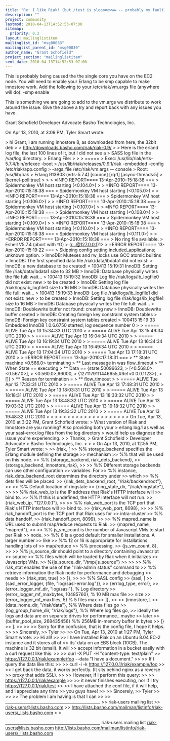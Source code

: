 ```yaml
---
title: "Re: I like Riak! (but /test is slooooowww -- probably my fault)"
description: ""
project: community
lastmod: 2010-04-13T14:52:53-07:00
sitemap:
  priority: 0.2
layout: mailinglistitem
mailinglist_id: "msg00033"
mailinglist_parent_id: "msg00030"
author_name: "Grant Schofield"
project_section: "mailinglistitem"
sent_date: 2010-04-13T14:52:53-07:00
---
```



This is probably being caused the the single core you have on the EC2 node. You 
will need to enable your Erlang to be smp capable to make innostore work. Add 
the following to your /etc/riak/vm.args file (anywhere will do):
-smp enable

This is something we are going to add to the vm.args we distribute to work 
around the issue. Give the above a try and report back with any issues you 
have.

Grant Schofield
Developer Advocate
Basho Technologies, Inc.

On Apr 13, 2010, at 3:09 PM, Tyler Smart wrote:

&gt; hi Grant, I am running innostore 8, as downloaded from here, the 32bit deb
&gt; 
&gt; http://downloads.basho.com/riak/riak-0.9/
&gt; 
&gt; Here is the erland log file, the last 100 lines of it, but I did not see a 
&gt; SASS log file in the /var/log directory.
&gt; Erlang File:
&gt; 
&gt; 
&gt; =====
&gt; Exec: /usr/lib/riak/erts-5.7.4/bin/erlexec -boot 
&gt; /usr/lib/riak/releases/0.9.1/riak -embedded -config /etc/riak/app.config 
&gt; -args\_file /etc/riak/vm.args -- console
&gt; Root: /usr/lib/riak
&gt; Erlang R13B03 (erts-5.7.4) [source] [rq:1] [async-threads:5] 
&gt; [kernel-poll:true]
&gt; 
&gt; 
&gt; =INFO REPORT==== 13-Apr-2010::15:18:38 ===
&gt; Spidermonkey VM host starting (&lt;0.104.0&gt;)
&gt; 
&gt; =INFO REPORT==== 13-Apr-2010::15:18:38 ===
&gt; Spidermonkey VM host starting (&lt;0.105.0&gt;)
&gt; 
&gt; =INFO REPORT==== 13-Apr-2010::15:18:38 ===
&gt; Spidermonkey VM host starting (&lt;0.106.0&gt;)
&gt; 
&gt; =INFO REPORT==== 13-Apr-2010::15:18:38 ===
&gt; Spidermonkey VM host starting (&lt;0.107.0&gt;)
&gt; 
&gt; =INFO REPORT==== 13-Apr-2010::15:18:38 ===
&gt; Spidermonkey VM host starting (&lt;0.108.0&gt;)
&gt; 
&gt; =INFO REPORT==== 13-Apr-2010::15:18:38 ===
&gt; Spidermonkey VM host starting (&lt;0.109.0&gt;)
&gt; 
&gt; =INFO REPORT==== 13-Apr-2010::15:18:38 ===
&gt; Spidermonkey VM host starting (&lt;0.110.0&gt;)
&gt; 
&gt; =INFO REPORT==== 13-Apr-2010::15:18:38 ===
&gt; Spidermonkey VM host starting (&lt;0.111.0&gt;)
&gt; 
&gt; =ERROR REPORT==== 13-Apr-2010::15:18:38 ===
&gt; No ring file available.
&gt; Eshell V5.7.4 (abort with ^G)
&gt; (r...@127.0.0.1)1&gt; 
&gt; =ERROR REPORT==== 13-Apr-2010::15:19:22 ===
&gt; Skipping config setting included\_applications; unknown option.
&gt; InnoDB: Mutexes and rw\_locks use GCC atomic builtins
&gt; InnoDB: The first specified data file /riak/data/ibdata1 did not exist:
&gt; InnoDB: a new database to be created!
&gt; 100413 15:19:31 InnoDB: Setting file /riak/data/ibdata1 size to 32 MB
&gt; InnoDB: Database physically writes the file full: wait...
&gt; 100413 15:19:32 InnoDB: Log file /riak/logs/ib\_logfile0 did not exist: new 
&gt; to be created
&gt; InnoDB: Setting log file /riak/logs/ib\_logfile0 size to 16 MB
&gt; InnoDB: Database physically writes the file full: wait...
&gt; 100413 15:19:33 InnoDB: Log file /riak/logs/ib\_logfile1 did not exist: new 
&gt; to be created
&gt; InnoDB: Setting log file /riak/logs/ib\_logfile1 size to 16 MB
&gt; InnoDB: Database physically writes the file full: wait...
&gt; InnoDB: Doublewrite buffer not found: creating new
&gt; InnoDB: Doublewrite buffer created
&gt; InnoDB: Creating foreign key constraint system tables
&gt; InnoDB: Foreign key constraint system tables created
&gt; 100413 15:19:33 Embedded InnoDB 1.0.6.6750 started; log sequence number 0
&gt; 
&gt; ===== ALIVE Tue Apr 13 15:34:33 UTC 2010
&gt; 
&gt; ===== ALIVE Tue Apr 13 15:49:34 UTC 2010
&gt; 
&gt; ===== ALIVE Tue Apr 13 16:04:34 UTC 2010
&gt; 
&gt; ===== ALIVE Tue Apr 13 16:19:34 UTC 2010
&gt; 
&gt; ===== ALIVE Tue Apr 13 16:34:34 UTC 2010
&gt; 
&gt; ===== ALIVE Tue Apr 13 16:49:34 UTC 2010
&gt; 
&gt; ===== ALIVE Tue Apr 13 17:04:34 UTC 2010
&gt; 
&gt; ===== Tue Apr 13 17:18:31 UTC 2010
&gt; 
&gt; =ERROR REPORT==== 13-Apr-2010::17:18:31 ===
&gt; \*\* State machine &lt;0.566.0&gt; terminating 
&gt; \*\* Last message in was flow\_timeout
&gt; \*\* When State == executing
&gt; \*\* Data == {state,50096623,
&gt; [&lt;0.568.0&gt;,&lt;0.567.0&gt;],
&gt; &lt;0.560.0&gt;,66000,
&gt; {1271179111446655,#Ref&lt;0.0.0.1123&gt;},
&gt; []}
&gt; \*\* Reason for termination = 
&gt; \*\* flow\_timeout
&gt; 
&gt; ===== ALIVE Tue Apr 13 17:33:31 UTC 2010
&gt; 
&gt; ===== ALIVE Tue Apr 13 17:48:31 UTC 2010
&gt; 
&gt; ===== ALIVE Tue Apr 13 18:03:31 UTC 2010
&gt; 
&gt; ===== ALIVE Tue Apr 13 18:18:31 UTC 2010
&gt; 
&gt; ===== ALIVE Tue Apr 13 18:33:32 UTC 2010
&gt; 
&gt; ===== ALIVE Tue Apr 13 18:48:32 UTC 2010
&gt; 
&gt; ===== ALIVE Tue Apr 13 19:03:32 UTC 2010
&gt; 
&gt; ===== ALIVE Tue Apr 13 19:18:32 UTC 2010
&gt; 
&gt; ===== ALIVE Tue Apr 13 19:33:32 UTC 2010
&gt; 
&gt; ===== ALIVE Tue Apr 13 19:48:32 UTC 2010
&gt; 
&gt; 
&gt; 
&gt; 
&gt; 
&gt; 
&gt; 
&gt; 
&gt; 
&gt; 
&gt; 
&gt; 
&gt; 
&gt; 
&gt; 
&gt; 
&gt; 
&gt; 
&gt; 
&gt; On Tue, Apr 13, 2010 at 3:22 PM, Grant Schofield  wrote:
&gt; What version of Riak and Innostore are you running? Also providing both your 
&gt; erlang.log.1 as well as your sasl-error.log files from the log directory 
&gt; would help us diagnose the issue you're experiencing.
&gt; 
&gt; Thanks,
&gt; Grant Schofield
&gt; Developer Advocate 
&gt; Basho Technologies, Inc.
&gt; 
&gt; 
&gt; On Apr 13, 2010, at 12:55 PM, Tyler Smart wrote:
&gt; 
&gt;&gt; {riak, [
&gt;&gt; %% storage\_backend specifies the Erlang module defining the storage 
&gt;&gt; mechanism
&gt;&gt; %% that will be used on this node.
&gt;&gt; %% {storage\_backend, riak\_dets\_backend},
&gt;&gt; {storage\_backend, innostore\_riak},
&gt;&gt; 
&gt;&gt; %% Different storage backends can use other configuration 
&gt;&gt; variables. For
&gt;&gt; %% instance, riak\_dets\_backend\_root determines the directory under 
&gt;&gt; which
&gt;&gt; %% dets files will be placed.
&gt;&gt; {riak\_dets\_backend\_root, "/riak/backendroot"},
&gt;&gt; 
&gt;&gt; %% Default location of ringstate
&gt;&gt; {ring\_state\_dir, "/riak/ringstate"},
&gt;&gt; 
&gt;&gt; %% riak\_web\_ip is the IP address that Riak's HTTP interface will 
&gt;&gt; bind to.
&gt;&gt; %% If this is undefined, the HTTP interface will not run.
&gt;&gt; {riak\_web\_ip, "127.0.0.1"},
&gt;&gt; 
&gt;&gt; %% riak\_web\_port is the TCP port that Riak's HTTP interface will 
&gt;&gt; bind to.
&gt;&gt; {riak\_web\_port, 8098},
&gt;&gt; 
&gt;&gt; %% riak\_handoff\_port is the TCP port that Riak uses for 
&gt;&gt; intra-cluster
&gt;&gt; %% data handoff.
&gt;&gt; {riak\_handoff\_port, 8099},
&gt;&gt; 
&gt;&gt; %% mapred\_name is URL used to submit map/reduce requests to Riak.
&gt;&gt; {mapred\_name, "mapred"},
&gt;&gt; 
&gt;&gt; %% js\_vm\_count is the number of Javascript VMs to start per Riak 
&gt;&gt; node.
&gt;&gt; %% 8 is a good default for smaller installations. A larger number 
&gt;&gt; like
&gt;&gt; %% 12 or 16 is appropriate for installations handling lots of 
&gt;&gt; map/reduce
&gt;&gt; %% processing.
&gt;&gt; {js\_vm\_count, 8},
&gt;&gt; 
&gt;&gt; %% js\_source\_dir should point to a directory containing Javascript 
&gt;&gt; source
&gt;&gt; %% files which will be loaded by Riak when it initializes 
&gt;&gt; Javascript VMs.
&gt;&gt; %{js\_source\_dir, "/tmp/js\_source"}
&gt;&gt; 
&gt;&gt; 
&gt;&gt; %% riak\_stat enables the use of the "riak-admin status" command to
&gt;&gt; %% retrieve information the Riak node for performance and debugging 
&gt;&gt; needs
&gt;&gt; {riak\_stat, true}
&gt;&gt; ]},
&gt;&gt; 
&gt;&gt; %% SASL config
&gt;&gt; {sasl, [
&gt;&gt; {sasl\_error\_logger, {file, "log/sasl-error.log"}},
&gt;&gt; {errlog\_type, error},
&gt;&gt; {error\_logger\_mf\_dir, "log/sasl"}, % Log directory
&gt;&gt; {error\_logger\_mf\_maxbytes, 10485760}, % 10 MB max file 
&gt;&gt; size
&gt;&gt; {error\_logger\_mf\_maxfiles, 5} % 5 files max
&gt;&gt; ]},
&gt;&gt; 
&gt;&gt; {innostore, [
&gt;&gt; {data\_home\_dir, "/riak/data"}, %% Where data files go
&gt;&gt; {log\_group\_home\_dir, "/riak/logs"}, %% Where log files go, 
&gt;&gt; ideally the logs and data are on separate drives for performance...maybe 
&gt;&gt; later
&gt;&gt; {buffer\_pool\_size, 268435456} %% 256MB in-memory buffer in bytes
&gt;&gt; ]}
&gt;&gt; ].
&gt;&gt; 
&gt;&gt; 
&gt;&gt; Sorry for the confusion, that is the config file, I hope it helps.
&gt;&gt; 
&gt;&gt; Sincerely,
&gt;&gt; Tyler
&gt;&gt; 
&gt;&gt; On Tue, Apr 13, 2010 at 1:27 PM, Tyler Smart  wrote:
&gt;&gt; Hi all! 
&gt;&gt; 
&gt;&gt; I have installed Riak on an Ubuntu 8.04 EC-2 instance and it stores all of 
&gt;&gt; its' data on an EBS block (10GB). The machine is 32 bit (small). It will 
&gt;&gt; accept information in a bucket easily with a curl request like this:
&gt;&gt; 
&gt;&gt; curl -X PUT -H "content-type: text/plain" 
&gt;&gt; https://127.0.0.1/riak/example/foo --data "I have a document."
&gt;&gt; 
&gt;&gt; If I query the data like this:
&gt;&gt; 
&gt;&gt; curl -i -k https://127.0.0.1/riak/example/foo
&gt;&gt; 
&gt;&gt; I get back the data, it works perfectly. (It sits behind nginx as a reverse 
&gt;&gt; proxy that adds SSL).
&gt;&gt; 
&gt;&gt; However, if I perform this query:
&gt;&gt; 
&gt;&gt; https://127.0.0.1/riak/example
&gt;&gt; 
&gt;&gt; it never finishes executing, nor if I try https://127.0.0.1/riak/test
&gt;&gt; 
&gt;&gt; I have attached the conf file, if it will help, and I appreciate any time 
&gt;&gt; you guys have! 
&gt;&gt; 
&gt;&gt; Sincerely,
&gt;&gt; Tyler
&gt;&gt; 
&gt;&gt; 
&gt;&gt; The problem I am having is that I can 
&gt;&gt; 
&gt;&gt; \_\_\_\_\_\_\_\_\_\_\_\_\_\_\_\_\_\_\_\_\_\_\_\_\_\_\_\_\_\_\_\_\_\_\_\_\_\_\_\_\_\_\_\_\_\_\_
&gt;&gt; riak-users mailing list
&gt;&gt; riak-users@lists.basho.com
&gt;&gt; http://lists.basho.com/mailman/listinfo/riak-users\_lists.basho.com
&gt; 
&gt; 

\_\_\_\_\_\_\_\_\_\_\_\_\_\_\_\_\_\_\_\_\_\_\_\_\_\_\_\_\_\_\_\_\_\_\_\_\_\_\_\_\_\_\_\_\_\_\_
riak-users mailing list
riak-users@lists.basho.com
http://lists.basho.com/mailman/listinfo/riak-users\_lists.basho.com

